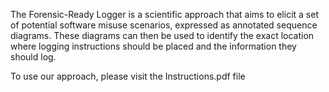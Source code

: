 The Forensic-Ready Logger is a scientific approach that aims to elicit a set of potential software misuse scenarios, expressed as annotated sequence diagrams. These diagrams can then be used to identify the exact location where logging instructions should be placed and the information they should log.

To use our approach, please visit the Instructions.pdf file

